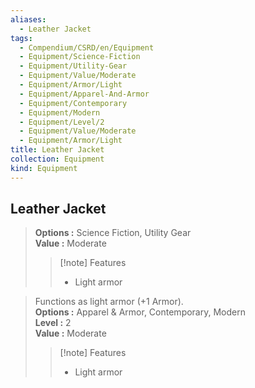 ```yaml
---
aliases:
  - Leather Jacket
tags:
  - Compendium/CSRD/en/Equipment
  - Equipment/Science-Fiction
  - Equipment/Utility-Gear
  - Equipment/Value/Moderate
  - Equipment/Armor/Light
  - Equipment/Apparel-And-Armor
  - Equipment/Contemporary
  - Equipment/Modern
  - Equipment/Level/2
  - Equipment/Value/Moderate
  - Equipment/Armor/Light
title: Leather Jacket
collection: Equipment
kind: Equipment
---
```

## Leather Jacket  
  
>  
> **Options :** Science Fiction, Utility Gear  
> **Value :** Moderate  
>>[!note] Features  
>> - Light armor  
  
>Functions as light armor (+1 Armor).  
> **Options :** Apparel & Armor, Contemporary, Modern  
> **Level :** 2  
> **Value :** Moderate  
>>[!note] Features  
>> - Light armor